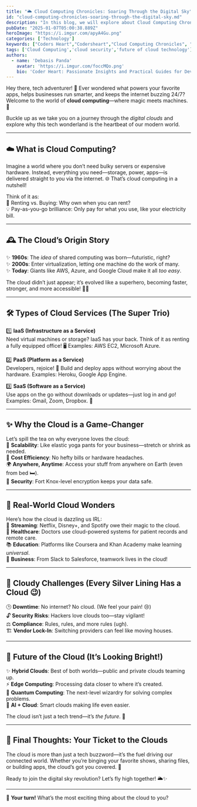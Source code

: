 ```yaml
---
title: "🌥️ Cloud Computing Chronicles: Soaring Through the Digital Sky"
id: "cloud-computing-chronicles-soaring-through-the-digital-sky.md"
description: "In this blog, we will explore about Cloud Computing Chronicles"
pubDate: "2025-01-07T05:00:38.889Z"
heroImage: "https://i.imgur.com/apyA4Gu.png"
categories: ['Technology']
keywords: ["Coders Heart","Codersheart","Cloud Computing Chronicles", "cloud computing", "future of cloud technology", "cloud services", "IaaS", "PaaS", "SaaS", "cloud scalability", "cloud security", "cloud technology advancements", "next-gen cloud tech", "cloud computing trends", "emerging cloud technologies", "cloud computing innovations", "cloud service providers", "cloud computing predictions", "cloud computing in healthcare", "cloud computing in business", "cloud computing in education", "cloud technology challenges", "cloud technology future"]
tags: ['Cloud Computing','cloud security','future of cloud technology']
authors:
  - name: 'Debasis Panda'
    avatar: 'https://i.imgur.com/foccMQo.png'
    bio: 'Coder Heart: Passionate Insights and Practical Guides for Developers'
---
```


Hey there, tech adventurer! 🚀 Ever wondered what powers your favorite apps, helps businesses run smarter, and keeps the internet buzzing 24/7? Welcome to the world of **cloud computing**—where magic meets machines. 🌟  

Buckle up as we take you on a journey through the *digital clouds* and explore why this tech wonderland is the heartbeat of our modern world.  

---

## ☁️ **What is Cloud Computing?**  
Imagine a world where you don’t need bulky servers or expensive hardware. Instead, everything you need—storage, power, apps—is delivered straight to you via the internet. 🌐 That’s cloud computing in a nutshell!  

Think of it as:  
💾 Renting vs. Buying: Why own when you can rent?  
💡 Pay-as-you-go brilliance: Only pay for what you use, like your electricity bill.  

---

## 🕰️ **The Cloud’s Origin Story**  
✨ **1960s**: The *idea* of shared computing was born—futuristic, right?  
✨ **2000s**: Enter virtualization, letting one machine do the work of many.  
✨ **Today**: Giants like AWS, Azure, and Google Cloud make it all *too easy*.  

The cloud didn’t just appear; it’s evolved like a superhero, becoming faster, stronger, and more accessible! 🦸‍♂️  

---

## 🛠️ **Types of Cloud Services (The Super Trio)**  

1️⃣ **IaaS (Infrastructure as a Service)**  
Need virtual machines or storage? IaaS has your back. Think of it as renting a fully equipped office! 🖥️ Examples: AWS EC2, Microsoft Azure.  

2️⃣ **PaaS (Platform as a Service)**  
Developers, rejoice! 🎉 Build and deploy apps without worrying about the hardware. Examples: Heroku, Google App Engine.  

3️⃣ **SaaS (Software as a Service)**  
Use apps on the go without downloads or updates—just log in and *go*! Examples: Gmail, Zoom, Dropbox. 📧  

---

## ✨ **Why the Cloud is a Game-Changer**  
Let’s spill the tea on why everyone loves the cloud:  
🔄 **Scalability**: Like elastic yoga pants for your business—stretch or shrink as needed.  
💸 **Cost Efficiency**: No hefty bills or hardware headaches.  
🌍 **Anywhere, Anytime**: Access your stuff from anywhere on Earth (even from bed 🛏️).  
🔐 **Security**: Fort Knox-level encryption keeps your data safe.  

---

## 🌈 **Real-World Cloud Wonders**  

Here’s how the cloud is dazzling us IRL:  
🎥 **Streaming**: Netflix, Disney+, and Spotify owe their magic to the cloud.  
🏥 **Healthcare**: Doctors use cloud-powered systems for patient records and remote care.  
📚 **Education**: Platforms like Coursera and Khan Academy make learning *universal*.  
💼 **Business**: From Slack to Salesforce, teamwork lives in the cloud!  

---

## 🚧 **Cloudy Challenges (Every Silver Lining Has a Cloud 😉)**  

🕒 **Downtime**: No internet? No cloud. (We feel your pain! 😢)  
🔓 **Security Risks**: Hackers love clouds too—stay vigilant!  
⚖️ **Compliance**: Rules, rules, and more rules (ugh).  
🏗️ **Vendor Lock-In**: Switching providers can feel like moving houses.  

---

## 🔮 **Future of the Cloud (It’s Looking Bright!)**  

✨ **Hybrid Clouds**: Best of both worlds—public and private clouds teaming up.  
⚡ **Edge Computing**: Processing data closer to where it’s created.  
🌌 **Quantum Computing**: The next-level wizardry for solving complex problems.  
🤖 **AI + Cloud**: Smart clouds making life even easier.  

The cloud isn’t just a tech trend—it’s *the future*. 🌟  

---

## 🚀 **Final Thoughts: Your Ticket to the Clouds**  

The cloud is more than just a tech buzzword—it’s the fuel driving our connected world. Whether you’re binging your favorite shows, sharing files, or building apps, the cloud’s got you covered. 🌈  

Ready to join the digital sky revolution? Let’s fly high together! 🌥️✨  

---

💬 **Your turn!** What’s the most exciting thing about the cloud to you?   
